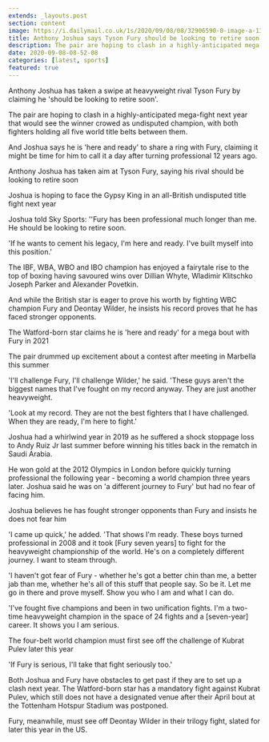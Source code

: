 ```yaml
---
extends: _layouts.post
section: content
image: https://i.dailymail.co.uk/1s/2020/09/08/08/32906590-0-image-a-13_1599551190373.jpg 
title: Anthony Joshua says Tyson Fury should be looking to retire soon as he goads Gypsy King 
description: The pair are hoping to clash in a highly-anticipated mega-fight next year that would see the winner crowed as undisputed champion, with both fighters holding all five belts. 
date: 2020-09-08-08-52-08 
categories: [latest, sports] 
featured: true 
--- 
```

Anthony Joshua has taken a swipe at heavyweight rival Tyson Fury by claiming he 'should be looking to retire soon'.

The pair are hoping to clash in a highly-anticipated mega-fight next year that would see the winner crowed as undisputed champion, with both fighters holding all five world title belts between them.

And Joshua says he is 'here and ready' to share a ring with Fury, claiming it might be time for him to call it a day after turning professional 12 years ago. 

Anthony Joshua has taken aim at Tyson Fury, saying his rival should be looking to retire soon

Joshua is hoping to face the Gypsy King in an all-British undisputed title fight next year 

Joshua told Sky Sports: ''Fury has been professional much longer than me. He should be looking to retire soon.

'If he wants to cement his legacy, I'm here and ready. I've built myself into this position.'

The IBF, WBA, WBO and IBO champion has enjoyed a fairytale rise to the top of boxing having savoured wins over Dillian Whyte, Wladimir Klitschko Joseph Parker and Alexander Povetkin.

And while the British star is eager to prove his worth by fighting WBC champion Fury and Deontay Wilder, he insists his record proves that he has faced stronger opponents. 

The Watford-born star claims he is 'here and ready' for a mega bout with Fury in 2021

The pair drummed up excitement about a contest after meeting in Marbella this summer

'I'll challenge Fury, I'll challenge Wilder,' he said. 'These guys aren't the biggest names that I've fought on my record anyway. They are just another heavyweight.

'Look at my record. They are not the best fighters that I have challenged. When they are ready, I'm here to fight.'

Joshua had a whirlwind year in 2019 as he suffered a shock stoppage loss to Andy Ruiz Jr last summer before winning his titles back in the rematch in Saudi Arabia. 

He won gold at the 2012 Olympics in London before quickly turning professional the following year - becoming a world champion three years later. Joshua said he was on 'a different journey to Fury' but had no fear of facing him. 

Joshua believes he has fought stronger opponents than Fury and insists he does not fear him 

'I came up quick,' he added. 'That shows I'm ready. These boys turned professional in 2008 and it took [Fury seven years] to fight for the heavyweight championship of the world. He's on a completely different journey. I want to steam through.

'I haven't got fear of Fury - whether he's got a better chin than me, a better jab than me, whether he's all of this stuff that people say. So be it. Let me go in there and prove myself. Show you who I am and what I can do.

'I've fought five champions and been in two unification fights. I'm a two-time heavyweight champion in the space of 24 fights and a [seven-year] career. It shows you I am serious.

The four-belt world champion must first see off the challenge of Kubrat Pulev later this year 

'If Fury is serious, I'll take that fight seriously too.'

Both Joshua and Fury have obstacles to get past if they are to set up a clash next year. The Watford-born star has a mandatory fight against Kubrat Pulev, which still does not have a designated venue after their April bout at the Tottenham Hotspur Stadium was postponed. 

Fury, meanwhile, must see off Deontay Wilder in their trilogy fight, slated for later this year in the US. 

